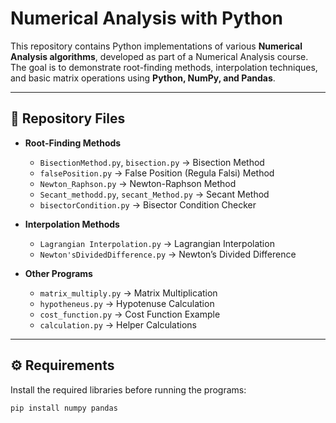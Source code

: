 # Numerical Analysis with Python  

This repository contains Python implementations of various **Numerical Analysis algorithms**, developed as part of a Numerical Analysis course. The goal is to demonstrate root-finding methods, interpolation techniques, and basic matrix operations using **Python, NumPy, and Pandas**.  

---

## 📂 Repository Files  

- **Root-Finding Methods**  
  - `BisectionMethod.py`, `bisection.py` → Bisection Method  
  - `falsePosition.py` → False Position (Regula Falsi) Method  
  - `Newton_Raphson.py` → Newton-Raphson Method  
  - `Secant_methodd.py`, `secant_Method.py` → Secant Method  
  - `bisectorCondition.py` → Bisector Condition Checker  

- **Interpolation Methods**  
  - `Lagrangian Interpolation.py` → Lagrangian Interpolation  
  - `Newton'sDividedDifference.py` → Newton’s Divided Difference  

- **Other Programs**  
  - `matrix_multiply.py` → Matrix Multiplication  
  - `hypotheneus.py` → Hypotenuse Calculation  
  - `cost_function.py` → Cost Function Example  
  - `calculation.py` → Helper Calculations  

---

## ⚙️ Requirements  

Install the required libraries before running the programs:  

```bash
pip install numpy pandas
